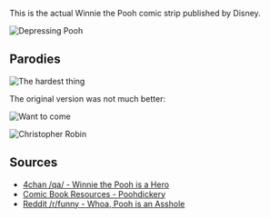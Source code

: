 This is the actual Winnie the Pooh comic strip published by Disney.

![Depressing Pooh](http://i.imgur.com/411PIMA.jpg)

## Parodies

![The hardest thing](http://i.imgur.com/7ZnB7.jpg)

The original version was not much better:

![Want to come](http://i.imgur.com/sCtXl1A.jpg)

![Christopher Robin](http://i.imgur.com/7ZnB7.jpg)

## Sources

* [4chan /qa/ - Winnie the Pooh is a Hero](http://boards.4chan.org/qa/thread/77501/winnie-the-pooh-is-a-hero)
* [Comic Book Resources - Poohdickery](http://goodcomics.comicbookresources.com/category/poohdickery/)
* [Reddit /r/funny - Whoa, Pooh is an Asshole](http://www.reddit.com/r/funny/comments/10cvqd/whoa_pooh_is_an_asshole/)